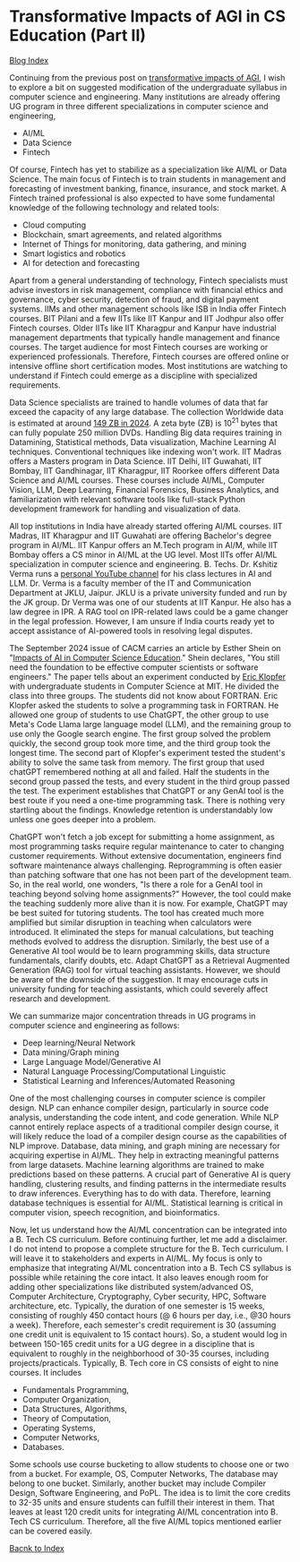 # Transformative Impacts of AGI in CS Education (Part II)

  <script type="text/x-mathjax-config">
    MathJax.Hub.Config({
      tex2jax: {
        skipTags: ['script', 'noscript', 'style', 'textarea', 'pre'],
        inlineMath: [['$','$']]
      }
    });
  </script>
  <script src="https://cdn.mathjax.org/mathjax/latest/MathJax.js?config=TeX-AMS-MML_HTMLorMML" type="text/javascript"></script> 
  
[Blog Index](../index)

Continuing from the previous post on [transformative impacts of AGI](./Software_engineering_jobs.md), I wish to explore a bit on 
suggested modification of the undergraduate syllabus in computer science and engineering. Many institutions are already offering UG
program in three different specializations in computer science and engineering, 
- AI/ML
- Data Science
- Fintech

Of course, Fintech has yet to stabilize as a specialization like AI/ML or Data Science. The main focus of Fintech is to 
train students in management and forecasting of investment banking, finance, insurance, and stock market. A Fintech trained 
professional is also expected to have some fundamental knowledge of the following technology and related tools:
- Cloud computing
- Blockchain, smart agreements, and related algorithms
- Internet of Things for monitoring, data gathering, and mining
- Smart logistics and robotics
- AI for detection and forecasting
  
Apart from a general understanding of technology, Fintech specialists must advise investors in risk management, compliance with
financial ethics and governance, cyber security, detection of fraud, and digital payment systems. IIMs and other management schools like ISB in India offer Fintech courses. BIT Pilani and a few IITs like IIT Kanpur and IIT Jodhpur also offer Fintech courses.
Older IITs like IIT Kharagpur and Kanpur have industrial management departments that typically handle management
and finance courses. The target audience for most Fintech courses are working or experienced professionals. Therefore, Fintech courses
are offered online or intensive offline short certification modes. Most institutions are watching to understand 
if Fintech could emerge as a discipline with specialized requirements. 

Data Science specialists are trained to handle volumes of data that far exceed the capacity of any large database. The collection
Worldwide data is estimated at around [149 ZB in 2024](https://rivery.io/blog/big-data-statistics-how-much-data-is-there-in-the-world/).
A zeta byte (ZB) is $10^{21}$ bytes that can fully populate 250 million DVDs. Handling Big data requires training in 
Datamining, Statistical methods, Data visualization, Machine Learning AI techniques. Conventional techniques like indexing 
won't work. IIT Madras offers a Masters program in Data Science. IIT Delhi, IIT Guwahati, IIT Bombay, IIT Gandhinagar, IIT 
Kharagpur, IIT Roorkee offers different Data Science and AI/ML courses. These courses include AI/ML, Computer Vision, LLM, 
Deep Learning, Financial Forensics, Business Analytics, and familiarization with relevant software tools like full-stack 
Python development framework for handling and visualization of data. 

All top institutions in India have already started offering AI/ML courses. IIT Madras, IIT Kharagpur and IIT Guwahati are offering 
Bachelor's degree program in AI/ML. IIT Kanpur offers an M.Tech program in AI/M, while IIT Bombay offers a CS minor in AI/ML 
at the UG level. Most IITs offer AI/ML specialization in computer science and engineering. B. Techs. Dr. Kshitiz Verma runs a
[personal YouTube channel](https://www.youtube.com/user/vkshitiz) for his class lectures in AI and LLM. Dr. Verma is a faculty 
member of the IT and Communication Department at JKLU, Jaipur. JKLU is a private university funded and run by the JK group. Dr Verma
was one of our students at IIT Kanpur. He also has a law degree in IPR. A RAG tool on IPR-related laws could be a game
changer in the legal profession. However, I am unsure if India courts ready yet to accept assistance of AI-powered tools 
in resolving legal disputes.   

The September 2024 issue of CACM carries an article by Esther Shein on "[Impacts of AI in Computer Science Education](https://dx.doi.org/10.1145/3673428)." 
Shein declares, "You still need the foundation to be effective computer scientists or software engineers." The paper 
tells about an experiment conducted by [Eric Klopfer](https://education.mit.edu/person/eric_klopfer/) with undergraduate
students in Computer Science at MIT. He divided the class into three groups. The students did not know about FORTRAN.
Eric Klopfer asked the students to solve a programming task in 
FORTRAN. He allowed one group of students to use ChatGPT, the other group to use Meta's Code Llama large language model (LLM),
and the remaining group to use only the Google search engine. The first group solved the problem quickly, the second group 
took more time, and the third group took the longest time. The second part of Klopfer's experiment tested the student's ability to
solve the same task from memory. The first group that used chatGPT remembered nothing at all and failed. Half the students
in the second group passed the tests, and every student in the third group passed the test. The experiment establishes 
that ChatGPT or any GenAI tool is the best route if you need a one-time programming task. There is
nothing very startling about the findings. Knowledge retention is understandably low unless one goes deeper into a problem.

ChatGPT won't fetch a job except for submitting a home assignment, as most programming tasks require 
regular maintenance to cater to changing customer requirements. Without extensive documentation, engineers find software 
maintenance always challenging. Reprogramming is often easier than patching software that one has not been part of
the development team. So, in the real world, one wonders, "Is there a role for a GenAI tool in teaching beyond solving home 
assignments?" However, the tool could make the teaching suddenly more alive than it is now. For example, ChatGPT
may be best suited for tutoring students. The tool has created much more amplified but similar disruption in teaching
when calculators were introduced. It eliminated the steps for manual calculations, but teaching methods evolved to address the
disruption. Similarly, the best use of a Generative AI tool would be to learn programming skills, data structure fundamentals, 
clarify doubts, etc. Adapt ChatGPT as a Retrieval Augmented Generation (RAG) tool for virtual teaching assistants. However, we 
should be aware of the downside of the suggestion. It may encourage cuts in university funding for teaching assistants, which 
could severely affect research and development. 

We can summarize major concentration threads in UG programs in computer science and engineering as follows:
- Deep learning/Neural Network
- Data mining/Graph mining
- Large Language Model/Generative AI 
- Natural Language Processing/Computational Linguistic
- Statistical Learning and Inferences/Automated Reasoning

One of the most challenging courses in computer science is compiler design. NLP can enhance compiler design, particularly in 
source code analysis, understanding the code intent, and code generation. While NLP cannot entirely replace
aspects of a traditional compiler design course, it will likely reduce the load of a compiler design course as the capabilities
of NLP improve. Database, data mining, and graph mining are necessary for acquiring expertise in AI/ML. They help in extracting
meaningful patterns from large datasets. Machine learning algorithms are trained to make predictions based on these patterns.
A crucial part of Generative AI is query handling, clustering results, and finding patterns in the intermediate results to draw 
inferences. Everything has to do with data. Therefore, learning database techniques is essential for AI/ML. Statistical learning
is critical in computer vision, speech recognition, and bioinformatics. 

Now, let us understand how the AI/ML concentration can be integrated into a B. Tech CS curriculum. Before continuing further,
let me add a disclaimer. I do not intend to propose a complete structure for the B. Tech curriculum. I will leave it to
stakeholders and experts in AI/ML. My focus is only to emphasize that integrating AI/ML concentration into a B. Tech CS 
syllabus is possible while retaining the core intact. It also leaves enough room for adding other specializations like
distributed system/advanced OS, Computer Architecture, Cryptography, Cyber security, HPC, Software architecture, etc. 
Typically, the duration of one semester is 15 weeks, consisting of roughly 450 contact hours (@ 6 hours per day, i.e., 
@30 hours a week). Therefore, each semester's credit requirement is 30 (assuming one credit unit is equivalent to 15 contact
hours). So, a  student would log in between 150-165 credit units for a UG degree in a discipline that is equivalent to
roughly in the neighborhood of 30-35 courses, including projects/practicals. Typically, B. Tech core in CS consists of eight 
to nine courses. It includes 
- Fundamentals Programming,
- Computer Organization,
- Data Structures, Algorithms,
- Theory of Computation,
-  Operating Systems,
- Computer Networks,
- Databases.

Some schools use course bucketing to allow students to choose one or two from a bucket. For example, OS, Computer Networks,
The database may belong to one bucket. Similarly, another bucket may include Compiler Design, Software Engineering, and PoPL. 
The idea is to limit the core credits to 32-35 units and ensure students can fulfill their interest in them. That
leaves at least 120 credit units for integrating AI/ML concentration into B. Tech CS curriculum. Therefore, all the five AI/ML
topics mentioned earlier can be covered easily. 

[Bacnk to Index](../index.md)
